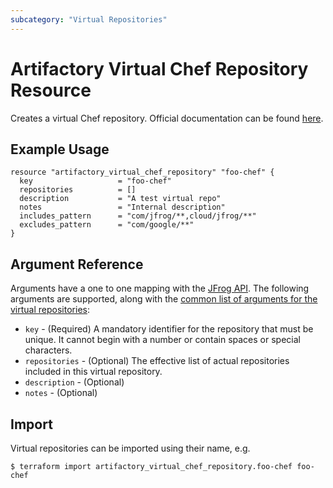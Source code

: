 ```yaml
---
subcategory: "Virtual Repositories"
---
```

# Artifactory Virtual Chef Repository Resource

Creates a virtual Chef repository.
Official documentation can be found [here](https://www.jfrog.com/confluence/display/JFROG/Chef+Cookbook+Repositories#ChefCookbookRepositories-VirtualChefSupermarket).

## Example Usage

```hcl
resource "artifactory_virtual_chef_repository" "foo-chef" {
  key                   = "foo-chef"
  repositories          = []
  description           = "A test virtual repo"
  notes                 = "Internal description"
  includes_pattern      = "com/jfrog/**,cloud/jfrog/**"
  excludes_pattern      = "com/google/**"
}
```

## Argument Reference

Arguments have a one to one mapping with the [JFrog API](https://www.jfrog.com/confluence/display/RTF/Repository+Configuration+JSON). 
The following arguments are supported, along with the [common list of arguments for the virtual repositories](virtual.md):

* `key` - (Required) A mandatory identifier for the repository that must be unique. It cannot begin with a number or
  contain spaces or special characters.
* `repositories` - (Optional) The effective list of actual repositories included in this virtual repository.
* `description` - (Optional)
* `notes` - (Optional)

## Import

Virtual repositories can be imported using their name, e.g.

```
$ terraform import artifactory_virtual_chef_repository.foo-chef foo-chef
```
